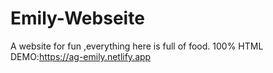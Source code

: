 # Emily-Webseite
A website for fun ,everything here is full of food.
100% HTML
DEMO:https://ag-emily.netlify.app
